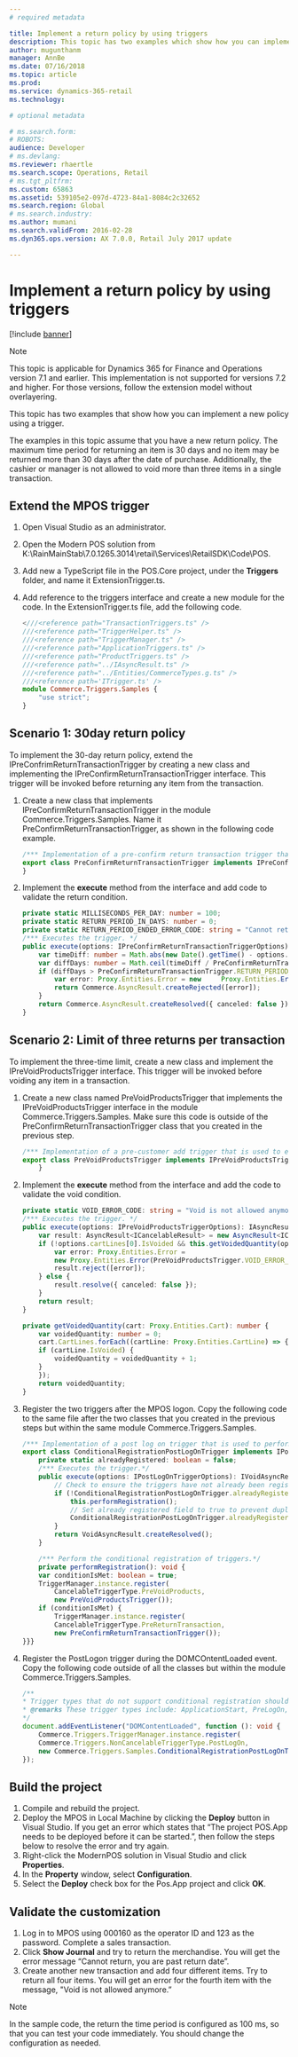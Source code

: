 ```yaml
---
# required metadata

title: Implement a return policy by using triggers
description: This topic has two examples which show how you can implement a new policy using a trigger.
author: mugunthanm
manager: AnnBe
ms.date: 07/16/2018
ms.topic: article
ms.prod: 
ms.service: dynamics-365-retail
ms.technology: 

# optional metadata

# ms.search.form: 
# ROBOTS: 
audience: Developer
# ms.devlang: 
ms.reviewer: rhaertle
ms.search.scope: Operations, Retail
# ms.tgt_pltfrm: 
ms.custom: 65863
ms.assetid: 539105e2-097d-4723-84a1-8084c2c32652
ms.search.region: Global
# ms.search.industry: 
ms.author: mumani
ms.search.validFrom: 2016-02-28
ms.dyn365.ops.version: AX 7.0.0, Retail July 2017 update

---
```


# Implement a return policy by using triggers

[!include [banner](../../includes/banner.md)]

> [!NOTE]
> This topic is applicable for Dynamics 365 for Finance and Operations version 7.1 and earlier. This implementation is not supported for versions 7.2 and higher. For those versions, follow the extension model without overlayering.

This topic has two examples that show how you can implement a new policy using a trigger.

The examples in this topic assume that you have a new return policy. The maximum time period for returning an item is 30 days and no item may be returned more than 30 days after the date of purchase. Additionally, the cashier or manager is not allowed to void more than three items in a single transaction.

## Extend the MPOS trigger
1.  Open Visual Studio as an administrator.
2.  Open the Modern POS solution from K:\\RainMainStab\\7.0.1265.3014\\retail\\Services\\RetailSDK\\Code\\POS.
3.  Add new a TypeScript file in the POS.Core project, under the **Triggers** folder, and name it ExtensionTrigger.ts.
4.  Add reference to the triggers interface and create a new module for the code. In the ExtensionTrigger.ts file, add the following code.

    ```typescript
    <///<reference path="TransactionTriggers.ts" />
    ///<reference path="TriggerHelper.ts" />
    ///<reference path="TriggerManager.ts" />
    ///<reference path="ApplicationTriggers.ts" />
    ///<reference path="ProductTriggers.ts" />
    ///<reference path="../IAsyncResult.ts" />
    ///<reference path="../Entities/CommerceTypes.g.ts" />
    ///<reference path='ITrigger.ts' />
    module Commerce.Triggers.Samples {
        "use strict";
    }
    ```
    
## Scenario 1: 30day return policy
To implement the 30-day return policy, extend the IPreConfrimReturnTransactionTrigger by creating a new class and implementing the IPreConfirmReturnTransactionTrigger interface. This trigger will be invoked before returning any item from the transaction.

1.  Create a new class that implements IPreConfirmReturnTransactionTrigger in the module Commerce.Triggers.Samples. Name it PreConfirmReturnTransactionTrigger, as shown in the following code example.

    ```typescript
    /*** Implementation of a pre-confirm return transaction trigger that validates that the transaction being returned is within the return period. */
    export class PreConfirmReturnTransactionTrigger implements IPreConfirmReturnTransactionTrigger {
    }
    ```
    
2.  Implement the **execute** method from the interface and add code to validate the return condition.

    ```typescript
    private static MILLISECONDS_PER_DAY: number = 100;
    private static RETURN_PERIOD_IN_DAYS: number = 0;
    private static RETURN_PERIOD_ENDED_ERROR_CODE: string = "Cannot return, you are past return date";
    /*** Executes the trigger. */
    public execute(options: IPreConfirmReturnTransactionTriggerOptions):     Commerce.IAsyncResult<Commerce.ICancelableResult> {
        var timeDiff: number = Math.abs(new Date().getTime() - options.originalTransaction.BusinessDate.getTime());
        var diffDays: number = Math.ceil(timeDiff / PreConfirmReturnTransactionTrigger.MILLISECONDS_PER_DAY);
        if (diffDays > PreConfirmReturnTransactionTrigger.RETURN_PERIOD_IN_DAYS) {
            var error: Proxy.Entities.Error = new     Proxy.Entities.Error(PreConfirmReturnTransactionTrigger.RETURN_PERIOD_ENDED_ERROR_CODE);
            return Commerce.AsyncResult.createRejected([error]);
        }
        return Commerce.AsyncResult.createResolved({ canceled: false });
    }
    ```
    
## Scenario 2: Limit of three returns per transaction
To implement the three-time limit, create a new class and implement the IPreVoidProductsTrigger interface. This trigger will be invoked before voiding any item in a transaction.

1.  Create a new class named PreVoidProductsTrigger that implements the IPreVoidProductsTrigger interface in the module Commerce.Triggers.Samples. Make sure this code is outside of the PreConfirmReturnTransactionTrigger class that you created in the previous step.

    ```typescript
    /*** Implementation of a pre-customer add trigger that is used to ensure a blocked customer is not added to sale. */
    export class PreVoidProductsTrigger implements IPreVoidProductsTrigger {
        }
    ```
    
2.  Implement the **execute** method from the interface and add the code to validate the void condition.

    ```typescript
    private static VOID_ERROR_CODE: string = "Void is not allowed anymore.";
    /*** Executes the trigger. */
    public execute(options: IPreVoidProductsTriggerOptions): IAsyncResult<ICancelableResult> {
        var result: AsyncResult<ICancelableResult> = new AsyncResult<ICancelableResult>(null);
        if (!options.cartLines[0].IsVoided && this.getVoidedQuantity(options.cart) > 2) {
            var error: Proxy.Entities.Error =
            new Proxy.Entities.Error(PreVoidProductsTrigger.VOID_ERROR_CODE);
            result.reject([error]);
        } else {
            result.resolve({ canceled: false });
        }
        return result;
    }

    private getVoidedQuantity(cart: Proxy.Entities.Cart): number {
        var voidedQuantity: number = 0;
        cart.CartLines.forEach((cartLine: Proxy.Entities.CartLine) => {
        if (cartLine.IsVoided) {
            voidedQuantity = voidedQuantity + 1;
        }
        });
        return voidedQuantity;
    }
    ```

3.  Register the two triggers after the MPOS logon. Copy the following code to the same file after the two classes that you created in the previous steps but within the same module Commerce.Triggers.Samples.

    ```typescript
    /*** Implementation of a post log on trigger that is used to perform conditional registration of other triggers.*/
    export class ConditionalRegistrationPostLogOnTrigger implements IPostLogOnTrigger {
        private static alreadyRegistered: boolean = false;
        /*** Executes the trigger.*/
        public execute(options: IPostLogOnTriggerOptions): IVoidAsyncResult {
            // Check to ensure the triggers have not already been registered.
            if (!ConditionalRegistrationPostLogOnTrigger.alreadyRegistered) {
                this.performRegistration();
                // Set already registered field to true to prevent duplicate trigger registration.
                ConditionalRegistrationPostLogOnTrigger.alreadyRegistered = true;
            }
            return VoidAsyncResult.createResolved();
        }

        /*** Perform the conditional registration of triggers.*/
        private performRegistration(): void {
        var conditionIsMet: boolean = true;
        TriggerManager.instance.register(
            CancelableTriggerType.PreVoidProducts,
            new PreVoidProductsTrigger());
        if (conditionIsMet) {
            TriggerManager.instance.register(
            CancelableTriggerType.PreReturnTransaction,
            new PreConfirmReturnTransactionTrigger());
    }}}
    ```
    
4.  Register the PostLogon trigger during the DOMCOntentLoaded event. Copy the following code outside of all the classes but within the module Commerce.Triggers.Samples.

    ```typescript
    /**
    * Trigger types that do not support conditional registration should be registered when the DOMContentLoaded event is fired.
    * @remarks These trigger types include: ApplicationStart, PreLogOn, and PostLogOn.
    */
    document.addEventListener("DOMContentLoaded", function (): void {
        Commerce.Triggers.TriggerManager.instance.register(
        Commerce.Triggers.NonCancelableTriggerType.PostLogOn,
        new Commerce.Triggers.Samples.ConditionalRegistrationPostLogOnTrigger());
    });
    ```

## Build the project
1.  Compile and rebuild the project.
2.  Deploy the MPOS in Local Machine by clicking the **Deploy** button in Visual Studio. If you get an error which states that “The project POS.App needs to be deployed before it can be started.”, then follow the steps below to resolve the error and try again.
3.  Right-click the ModernPOS solution in Visual Studio and click **Properties**.
4.  In the **Property** window, select **Configuration**.
5.  Select the **Deploy** check box for the Pos.App project and click **OK**.

## Validate the customization
1.  Log in to MPOS using 000160 as the operator ID and 123 as the password. Complete a sales transaction.
2.  Click **Show Journal** and try to return the merchandise. You will get the error message “Cannot return, you are past return date”.
3.  Create another new transaction and add four different items. Try to return all four items. You will get an error for the fourth item with the message, "Void is not allowed anymore.”

> [!NOTE]
> In the sample code, the return the time period is configured as 100 ms, so that you can test your code immediately. You should change the configuration as needed.
